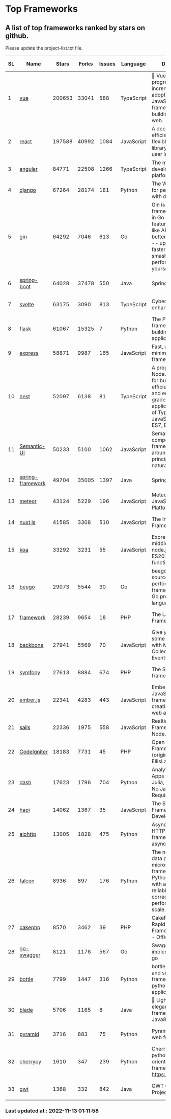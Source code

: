 # Top Frameworks
## A list of top frameworks ranked by stars on github.  
Please update the project-list.txt file.

| SL| Name  | Stars| Forks| Issues | Language | Description | Last Commit |
| --| ------| -----| ---- | ------ | -------- | ----------- | ----------- |
| 1 | [vue](https://github.com/vuejs/vue) | 200653 | 33041 | 588 | TypeScript | 🖖 Vue.js is a progressive, incrementally-adoptable JavaScript framework for building UI on the web. | 2022-11-09 12:39:52 |
| 2 | [react](https://github.com/facebook/react) | 197588 | 40992 | 1084 | JavaScript | A declarative, efficient, and flexible JavaScript library for building user interfaces. | 2022-11-11 20:18:06 |
| 3 | [angular](https://github.com/angular/angular) | 84771 | 22508 | 1266 | TypeScript | The modern web developer’s platform | 2022-11-11 23:47:03 |
| 4 | [django](https://github.com/django/django) | 67264 | 28174 | 181 | Python | The Web framework for perfectionists with deadlines. | 2022-11-11 08:35:13 |
| 5 | [gin](https://github.com/gin-gonic/gin) | 64292 | 7046 | 613 | Go | Gin is a HTTP web framework written in Go (Golang). It features a Martini-like API with much better performance -- up to 40 times faster. If you need smashing performance, get yourself some Gin. | 2022-11-09 06:50:46 |
| 6 | [spring-boot](https://github.com/spring-projects/spring-boot) | 64028 | 37478 | 550 | Java | Spring Boot | 2022-11-11 17:31:10 |
| 7 | [svelte](https://github.com/sveltejs/svelte) | 63175 | 3090 | 813 | TypeScript | Cybernetically enhanced web apps | 2022-11-10 14:15:07 |
| 8 | [flask](https://github.com/pallets/flask) | 61067 | 15325 | 7 | Python | The Python micro framework for building web applications. | 2022-10-30 14:55:51 |
| 9 | [express](https://github.com/expressjs/express) | 58871 | 9987 | 165 | JavaScript | Fast, unopinionated, minimalist web framework for node. | 2022-10-08 20:11:42 |
| 10 | [nest](https://github.com/nestjs/nest) | 52097 | 6138 | 81 | TypeScript | A progressive Node.js framework for building efficient, scalable, and enterprise-grade server-side applications on top of TypeScript & JavaScript (ES6, ES7, ES8) 🚀 | 2022-11-10 09:59:51 |
| 11 | [Semantic-UI](https://github.com/Semantic-Org/Semantic-UI) | 50233 | 5100 | 1062 | JavaScript | Semantic is a UI component framework based around useful principles from natural language. | 2022-10-06 20:02:37 |
| 12 | [spring-framework](https://github.com/spring-projects/spring-framework) | 49704 | 35005 | 1397 | Java | Spring Framework | 2022-11-12 13:41:09 |
| 13 | [meteor](https://github.com/meteor/meteor) | 43124 | 5229 | 196 | JavaScript | Meteor, the JavaScript App Platform | 2022-11-04 12:29:15 |
| 14 | [nuxt.js](https://github.com/nuxt/nuxt.js) | 41585 | 3308 | 510 | JavaScript | The Intuitive Vue(2) Framework | 2022-09-05 13:31:52 |
| 15 | [koa](https://github.com/koajs/koa) | 33292 | 3231 | 55 | JavaScript | Expressive middleware for node.js using ES2017 async functions | 2022-10-25 16:21:44 |
| 16 | [beego](https://github.com/beego/beego) | 29073 | 5544 | 30 | Go | beego is an open-source, high-performance web framework for the Go programming language. | 2022-11-10 10:22:37 |
| 17 | [framework](https://github.com/laravel/framework) | 28239 | 9654 | 18 | PHP | The Laravel Framework. | 2022-11-12 09:49:59 |
| 18 | [backbone](https://github.com/jashkenas/backbone) | 27941 | 5569 | 70 | JavaScript | Give your JS App some Backbone with Models, Views, Collections, and Events | 2022-08-23 08:30:45 |
| 19 | [symfony](https://github.com/symfony/symfony) | 27613 | 8884 | 674 | PHP | The Symfony PHP framework | 2022-11-11 07:12:32 |
| 20 | [ember.js](https://github.com/emberjs/ember.js) | 22341 | 4283 | 443 | JavaScript | Ember.js - A JavaScript framework for creating ambitious web applications | 2022-11-11 03:33:41 |
| 21 | [sails](https://github.com/balderdashy/sails) | 22336 | 1975 | 558 | JavaScript | Realtime MVC Framework for Node.js | 2022-09-02 20:00:35 |
| 22 | [CodeIgniter](https://github.com/bcit-ci/CodeIgniter) | 18183 | 7731 | 45 | PHP | Open Source PHP Framework (originally from EllisLab) | 2022-11-06 14:05:57 |
| 23 | [dash](https://github.com/plotly/dash) | 17623 | 1796 | 704 | Python | Analytical Web Apps for Python, R, Julia, and Jupyter. No JavaScript Required. | 2022-11-07 15:13:24 |
| 24 | [hapi](https://github.com/hapijs/hapi) | 14062 | 1367 | 35 | JavaScript | The Simple, Secure Framework Developers Trust | 2022-11-09 04:11:28 |
| 25 | [aiohttp](https://github.com/aio-libs/aiohttp) | 13005 | 1828 | 475 | Python | Asynchronous HTTP client/server framework for asyncio and Python | 2022-11-10 19:27:48 |
| 26 | [falcon](https://github.com/falconry/falcon) | 8936 | 897 | 176 | Python | The no-magic web data plane API and microservices framework for Python developers, with a focus on reliability, correctness, and performance at scale. | 2022-11-05 09:05:32 |
| 27 | [cakephp](https://github.com/cakephp/cakephp) | 8570 | 3462 | 39 | PHP | CakePHP: The Rapid Development Framework for PHP - Official Repository | 2022-11-06 06:51:48 |
| 28 | [go-swagger](https://github.com/go-swagger/go-swagger) | 8121 | 1178 | 567 | Go | Swagger 2.0 implementation for go | 2022-11-05 22:08:10 |
| 29 | [bottle](https://github.com/bottlepy/bottle) | 7799 | 1447 | 316 | Python | bottle.py is a fast and simple micro-framework for python web-applications. | 2022-09-05 15:24:52 |
| 30 | [blade](https://github.com/lets-blade/blade) | 5706 | 1165 | 8 | Java | :rocket: Lightning fast and elegant mvc framework for Java8 | 2022-05-10 12:38:06 |
| 31 | [pyramid](https://github.com/Pylons/pyramid) | 3716 | 883 | 75 | Python | Pyramid - A Python web framework | 2022-09-29 23:22:56 |
| 32 | [cherrypy](https://github.com/cherrypy/cherrypy) | 1610 | 347 | 239 | Python | CherryPy is a pythonic, object-oriented HTTP framework.      https://cherrypy.dev | 2022-07-17 20:36:25 |
| 33 | [gwt](https://github.com/gwtproject/gwt) | 1368 | 332 | 842 | Java | GWT Open Source Project | 2022-07-26 22:23:28 |

### Last updated at : 2022-11-13 01:11:58
